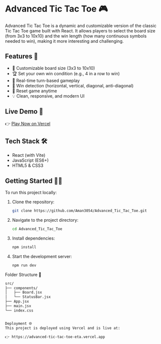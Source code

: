 # Advanced Tic Tac Toe 🎮

Advanced Tic Tac Toe is a dynamic and customizable version of the classic Tic Tac Toe game built with React. It allows players to select the board size (from 3x3 to 10x10) and the win length (how many continuous symbols needed to win), making it more interesting and challenging.

## Features 🚀

- 🔢 Customizable board size (3x3 to 10x10)
- 🏆 Set your own win condition (e.g., 4 in a row to win)
- 🔄 Real-time turn-based gameplay
- 🧠 Win detection (horizontal, vertical, diagonal, anti-diagonal)
- 🔁 Reset game anytime
- 💡 Clean, responsive, and modern UI

## Live Demo 🔗

👉 [Play Now on Vercel](https://advanced-tic-tac-toe-eta.vercel.app)

## Tech Stack 🛠️

- React (with Vite)
- JavaScript (ES6+)
- HTML5 & CSS3

## Getting Started 🧑‍💻

To run this project locally:

1. Clone the repository:
   ```bash
   git clone https://github.com/Aman3054/Advanced_Tic_Tac_Toe.git
2. Navigate to the project directory:
   ```bash
   cd Advanced_Tic_Tac_Toe
3. Install dependencies:
   ```bash
   npm install
4. Start the development server:
   ```bash
   npm run dev

Folder Structure 📁
```bash
src/
├── components/
│   ├── Board.jsx
│   └── StatusBar.jsx
├── App.jsx
├── main.jsx
└── index.css


Deployment 🌐
This project is deployed using Vercel and is live at:

👉 https://advanced-tic-tac-toe-eta.vercel.app


   
